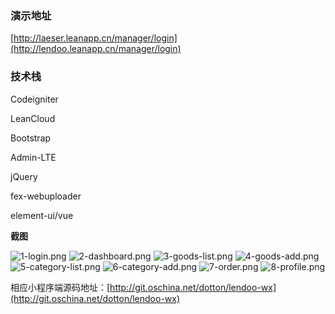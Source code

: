 ### 演示地址

[http://laeser.leanapp.cn/manager/login](http://lendoo.leanapp.cn/manager/login)

### 技术栈

Codeigniter

LeanCloud

Bootstrap

Admin-LTE

jQuery

fex-webuploader

element-ui/vue

**截图**

![1-login.png](http://upload-images.jianshu.io/upload_images/2599324-55a404dac3c01799.png?imageMogr2/auto-orient/strip%7CimageView2/2/w/1240)
![2-dashboard.png](http://upload-images.jianshu.io/upload_images/2599324-95eaf7c4ad526974.png?imageMogr2/auto-orient/strip%7CimageView2/2/w/1240)
![3-goods-list.png](http://upload-images.jianshu.io/upload_images/2599324-8cc65415305ff312.png?imageMogr2/auto-orient/strip%7CimageView2/2/w/1240)
![4-goods-add.png](http://upload-images.jianshu.io/upload_images/2599324-629b145f9364a2bc.png?imageMogr2/auto-orient/strip%7CimageView2/2/w/1240)
![5-category-list.png](http://upload-images.jianshu.io/upload_images/2599324-d1d443f9a629f379.png?imageMogr2/auto-orient/strip%7CimageView2/2/w/1240)
![6-category-add.png](http://upload-images.jianshu.io/upload_images/2599324-4de4d7726d4d8f38.png?imageMogr2/auto-orient/strip%7CimageView2/2/w/1240)
![7-order.png](http://upload-images.jianshu.io/upload_images/2599324-d19908ef40000325.png?imageMogr2/auto-orient/strip%7CimageView2/2/w/1240)
![8-profile.png](http://upload-images.jianshu.io/upload_images/2599324-e70bd2dbdec0c616.png?imageMogr2/auto-orient/strip%7CimageView2/2/w/1240)

相应小程序端源码地址：[http://git.oschina.net/dotton/lendoo-wx](http://git.oschina.net/dotton/lendoo-wx)